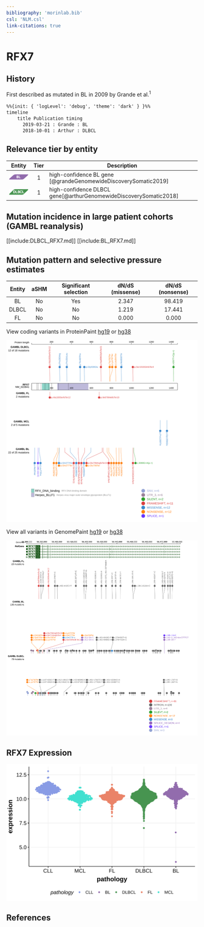 ```yaml
---
bibliography: 'morinlab.bib'
csl: 'NLM.csl'
link-citations: true
---
```

# RFX7

## History
First described as mutated in BL in 2009 by Grande et al.<sup>1</sup>

```mermaid
%%{init: { 'logLevel': 'debug', 'theme': 'dark' } }%%
timeline
    title Publication timing
      2019-03-21 : Grande : BL
      2018-10-01 : Arthur : DLBCL
```

## Relevance tier by entity

|Entity|Tier|Description               |
|:------:|:----:|--------------------------|
|![BL](images/icons/BL_tier1.png)    |1   |high-confidence BL gene   [@grandeGenomewideDiscoverySomatic2019]|
|![DLBCL](images/icons/DLBCL_tier1.png) |1   |high-confidence DLBCL gene[@arthurGenomewideDiscoverySomatic2018]|

## Mutation incidence in large patient cohorts (GAMBL reanalysis)

[[include:DLBCL_RFX7.md]]
[[include:BL_RFX7.md]]

## Mutation pattern and selective pressure estimates

|Entity|aSHM|Significant selection|dN/dS (missense)|dN/dS (nonsense)|
|:------:|:----:|:---------------------:|:----------------:|:----------------:|
|BL    |No  |Yes                  |2.347           |98.419          |
|DLBCL |No  |No                   |1.219           |17.441          |
|FL    |No  |No                   |0.000           | 0.000          |



View coding variants in ProteinPaint [hg19](https://morinlab.github.io/LLMPP/GAMBL/RFX7_protein.html)  or [hg38](https://morinlab.github.io/LLMPP/GAMBL/RFX7_protein_hg38.html)

![](images/proteinpaint/RFX7_NM_022841.svg)

View all variants in GenomePaint [hg19](https://morinlab.github.io/LLMPP/GAMBL/RFX7.html)  or [hg38](https://morinlab.github.io/LLMPP/GAMBL/RFX7_hg38.html)

![](images/proteinpaint/RFX7.svg)

## RFX7 Expression
![](images/gene_expression/RFX7_by_pathology.svg)

## References


<!-- ORIGIN: grandeGenomewideDiscoverySomatic2019 -->
<!-- BL: grandeGenomewideDiscoverySomatic2019 -->
